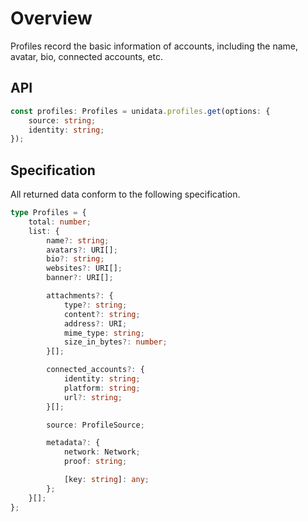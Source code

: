 # Overview

<Logos type="Profiles" />

Profiles record the basic information of accounts, including the name, avatar, bio, connected accounts, etc.

## API

```ts
const profiles: Profiles = unidata.profiles.get(options: {
    source: string;
    identity: string;
});
```

## Specification

All returned data conform to the following specification.

```ts
type Profiles = {
    total: number;
    list: {
        name?: string;
        avatars?: URI[];
        bio?: string;
        websites?: URI[];
        banner?: URI[];

        attachments?: {
            type?: string;
            content?: string;
            address?: URI;
            mime_type: string;
            size_in_bytes?: number;
        }[];

        connected_accounts?: {
            identity: string;
            platform: string;
            url?: string;
        }[];

        source: ProfileSource;

        metadata?: {
            network: Network;
            proof: string;

            [key: string]: any;
        };
    }[];
};
```
